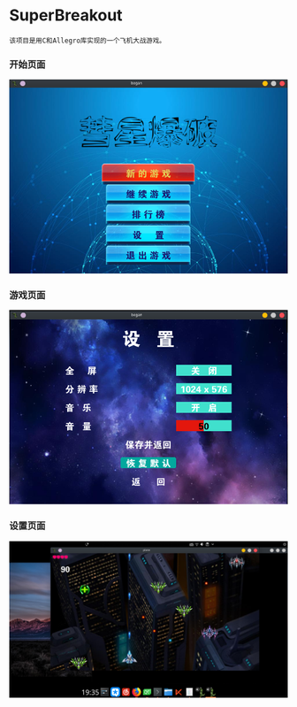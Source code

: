 # SuperBreakout

    该项目是用C和Allegro库实现的一个飞机大战游戏。
    
### 开始页面

![image](https://github.com/MeiYaA/SuperBreakout/blob/master/images/baopo1.png)

### 游戏页面

![image](https://github.com/MeiYaA/SuperBreakout/blob/master/images/baopo2.png)

### 设置页面

![image](https://github.com/MeiYaA/SuperBreakout/blob/master/images/baopo4.png)
